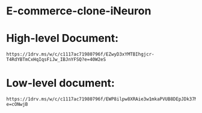 # E-commerce-clone-iNeuron

# High-level Document:
	https://1drv.ms/w/c/c1117ac71980796f/EZwyD3xYMTBIhgjcr-T4RdYBTmCxHqIqsFiJw_IBJnYFSQ?e=40W2eS
# Low-level document:
	https://1drv.ms/w/c/c1117ac71980796f/EWP8ilpw8XRAie3w1mkaPVUB8DEpJDk37MHfYJnRVH5aEQ?e=cONwjB

